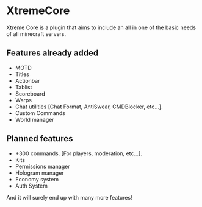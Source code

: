 # XtremeCore
Xtreme Core is a plugin that aims to include an all in one of the basic needs of all minecraft servers.

## Features already added

- MOTD
- Titles
- Actionbar
- Tablist
- Scoreboard
- Warps
- Chat utilities [Chat Format, AntiSwear, CMDBlocker, etc...].
- Custom Commands
- World manager

## Planned features
- +300 commands. [For players, moderation, etc...].
- Kits
- Permissions manager
- Hologram manager
- Economy system
- Auth System

And it will surely end up with many more features!
